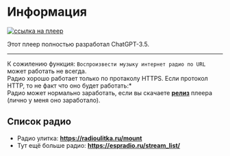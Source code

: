 # Информация

[![ссылка на плеер](https://img.shields.io/badge/ссылка-на%20плеер-brightgreen)](https://chtko.github.io/pleer.github.io/)


Этот плеер полностью разработал ChatGPT-3.5.  

---  
К сожилению функция: `Воспроизвести музыку интернет радио по URL` может работать не всегда.   
Радио хорошо работает только по протаколу HTTPS. Если протокол HTTP, то не факт что оно будет работать:*  
Радио может нормально заработать, если вы скачаете [**релиз**](https://github.com/chtko/pleer.github.io/releases) плеера (лично у меня оно заработало).

## Список радио
- Радио улитка: **https://radioulitka.ru/mount**
- Тут ещё больше радио: **https://espradio.ru/stream_list/**
